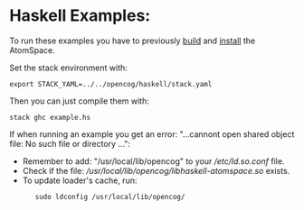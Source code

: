 Haskell Examples:
================

To run these examples you have to previously
[build](https://github.com/opencog/atomspace#building-atomspace) and
[install](https://github.com/opencog/atomspace#install) the AtomSpace.

Set the stack environment with:
```
export STACK_YAML=../../opencog/haskell/stack.yaml
```
Then you can just compile them with:
```
stack ghc example.hs
```

If when running an example you get an error: "...cannont open shared object
file: No such file or directory ...":
  - Remember to add: "/usr/local/lib/opencog" to your */etc/ld.so.conf* file.
  - Check if the file: */usr/local/lib/opencog/libhaskell-atomspace.so* exists.
  - To update loader's cache, run:
    ```
       sudo ldconfig /usr/local/lib/opencog/
    ```

